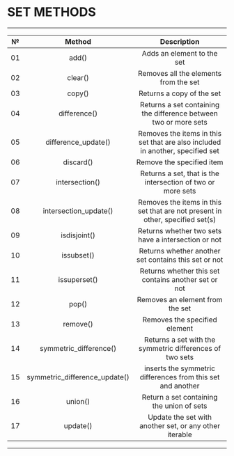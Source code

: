 # SET METHODS


---


№ |             Method            |                                     Description                                     |
--|:-----------------------------:|:-----------------------------------------------------------------------------------:|
01| add()                         | Adds an element to the    set                                                       |
02| clear()                       | Removes all the    elements from the set                                            |
03| copy()                        | Returns a copy of the set                                                           |
04| difference()                  | Returns a set      containing the difference between two or more sets               |
05| difference_update()           | Removes the      items in this set that are also included in another, specified set |
06| discard()                     | Remove the specified    item                                                        |
07| intersection()                | Returns a set,      that is the intersection of two or more sets                    |
08| intersection_update()         |    Removes the items in this set that are not present in other, specified set(s)    |
09| isdisjoint()                  | Returns whether      two sets have a intersection or not                            |
10| issubset()                    | Returns whether      another set contains this set or not                           |
11| issuperset()                  | Returns whether    this set contains another set or not                             |
12| pop()                         | Removes an element from the    set                                                  |
13| remove()                      | Removes the specified element                                                       |
14| symmetric_difference()        | Returns      a set with the symmetric differences of two sets                       |
15| symmetric_difference_update() |    inserts the symmetric differences from this set and another                      |
16| union()                       | Return a set containing      the union of sets                                      |
17| update()                      | Update the set with    another set, or any other iterable                           |


---
